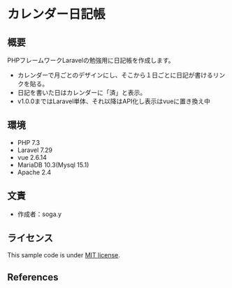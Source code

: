 # カレンダー日記帳

## 概要

PHPフレームワークLaravelの勉強用に日記帳を作成します。

- カレンダーで月ごとのデザインにし、そこから１日ごとに日記が書けるリンクを貼る。
- 日記を書いた日はカレンダーに「済」と表示。
- v1.0.0まではLaravel単体、それ以降はAPI化し表示はvueに置き換え中

## 環境

- PHP 7.3
- Laravel 7.29
- vue 2.6.14
- MariaDB 10.3(Mysql 15.1)
- Apache 2.4

## 文責

* 作成者：soga.y

## ライセンス

This sample code is under [MIT license](https://en.wikipedia.org/wiki/MIT_License).

## References

